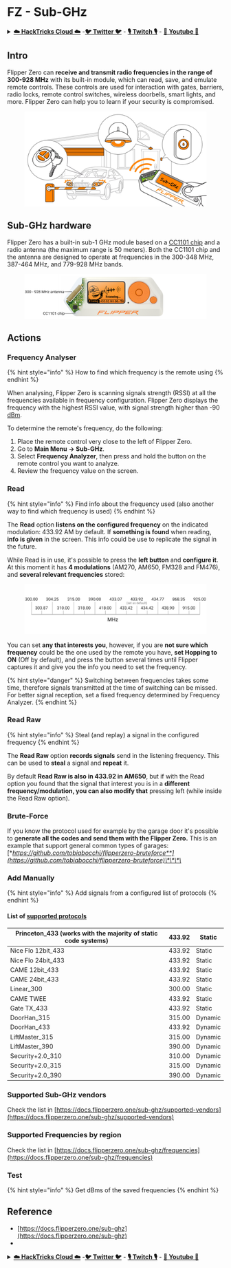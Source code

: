# FZ - Sub-GHz

<details>

<summary><a href="https://cloud.hacktricks.xyz/pentesting-cloud/pentesting-cloud-methodology"><strong>☁️ HackTricks Cloud ☁️</strong></a> -<a href="https://twitter.com/hacktricks_live"><strong>🐦 Twitter 🐦</strong></a> - <a href="https://www.twitch.tv/hacktricks_live/schedule"><strong>🎙️ Twitch 🎙️</strong></a> - <a href="https://www.youtube.com/@hacktricks_LIVE"><strong>🎥 Youtube 🎥</strong></a></summary>

* Do you work in a **cybersecurity company**? Do you want to see your **company advertised in HackTricks**? or do you want to have access to the **latest version of the PEASS or download HackTricks in PDF**? Check the [**SUBSCRIPTION PLANS**](https://github.com/sponsors/carlospolop)!
* Discover [**The PEASS Family**](https://opensea.io/collection/the-peass-family), our collection of exclusive [**NFTs**](https://opensea.io/collection/the-peass-family)
* Get the [**official PEASS & HackTricks swag**](https://peass.creator-spring.com)
* **Join the** [**💬**](https://emojipedia.org/speech-balloon/) [**Discord group**](https://discord.gg/hRep4RUj7f) or the [**telegram group**](https://t.me/peass) or **follow** me on **Twitter** [**🐦**](https://github.com/carlospolop/hacktricks/tree/7af18b62b3bdc423e11444677a6a73d4043511e9/\[https:/emojipedia.org/bird/README.md)[**@carlospolopm**](https://twitter.com/hacktricks_live)**.**
* **Share your hacking tricks by submitting PRs to the** [**hacktricks repo**](https://github.com/carlospolop/hacktricks) **and** [**hacktricks-cloud repo**](https://github.com/carlospolop/hacktricks-cloud).

</details>

## Intro <a href="#kfpn7" id="kfpn7"></a>

Flipper Zero can **receive and transmit radio frequencies in the range of 300-928 MHz** with its built-in module, which can read, save, and emulate remote controls. These controls are used for interaction with gates, barriers, radio locks, remote control switches, wireless doorbells, smart lights, and more. Flipper Zero can help you to learn if your security is compromised.

<figure><img src="../../../.gitbook/assets/image (3) (2) (1).png" alt=""><figcaption></figcaption></figure>

## Sub-GHz hardware <a href="#kfpn7" id="kfpn7"></a>

Flipper Zero has a built-in sub-1 GHz module based on a [﻿](https://www.st.com/en/nfc/st25r3916.html#overview)﻿[CC1101 chip](https://www.ti.com/lit/ds/symlink/cc1101.pdf) and a radio antenna (the maximum range is 50 meters). Both the CC1101 chip and the antenna are designed to operate at frequencies in the 300-348 MHz, 387-464 MHz, and 779-928 MHz bands.

<figure><img src="../../../.gitbook/assets/image (1) (8).png" alt=""><figcaption></figcaption></figure>

## Actions

### Frequency Analyser

{% hint style="info" %}
How to find which frequency is the remote using
{% endhint %}

When analysing, Flipper Zero is scanning signals strength (RSSI) at all the frequencies available in frequency configuration. Flipper Zero displays the frequency with the highest RSSI value, with signal strength higher than -90 [dBm](https://en.wikipedia.org/wiki/DBm).

To determine the remote's frequency, do the following:

1. Place the remote control very close to the left of Flipper Zero.
2. Go to **Main Menu** **→ Sub-GHz**.
3. Select **Frequency Analyzer**, then press and hold the button on the remote control you want to analyze.
4. Review the frequency value on the screen.

### Read

{% hint style="info" %}
Find info about the frequency used (also another way to find which frequency is used)
{% endhint %}

The **Read** option **listens on the configured frequency** on the indicated modulation: 433.92 AM by default. If **something is found** when reading, **info is given** in the screen. This info could be use to replicate the signal in the future.

While Read is in use, it's possible to press the **left button** and **configure it**.\
At this moment it has **4 modulations** (AM270, AM650, FM328 and FM476), and **several relevant frequencies** stored:

<figure><img src="../../../.gitbook/assets/image (28).png" alt=""><figcaption></figcaption></figure>

You can set **any that interests you**, however, if you are **not sure which frequency** could be the one used by the remote you have, **set Hopping to ON** (Off by default), and press the button several times until Flipper captures it and give you the info you need to set the frequency.

{% hint style="danger" %}
Switching between frequencies takes some time, therefore signals transmitted at the time of switching can be missed. For better signal reception, set a fixed frequency determined by Frequency Analyzer.
{% endhint %}

### **Read Raw**

{% hint style="info" %}
Steal (and replay) a signal in the configured frequency
{% endhint %}

The **Read Raw** option **records signals** send in the listening frequency. This can be used to **steal** a signal and **repeat** it.

By default **Read Raw is also in 433.92 in AM650**, but if with the Read option you found that the signal that interest you is in a **different frequency/modulation, you can also modify that** pressing left (while inside the Read Raw option).

### Brute-Force

If you know the protocol used for example by the garage door it's possible to g**enerate all the codes and send them with the Flipper Zero.** This is an example that support general common types of garages: [**https://github.com/tobiabocchi/flipperzero-bruteforce**](https://github.com/tobiabocchi/flipperzero-bruteforce)\*\*\*\*

### Add Manually

{% hint style="info" %}
Add signals from a configured list of protocols
{% endhint %}

#### List of [supported protocols](https://docs.flipperzero.one/sub-ghz/add-new-remote) <a href="#3iglu" id="3iglu"></a>

| Princeton\_433 (works with the majority of static code systems) | 433.92 | Static  |
| --------------------------------------------------------------- | ------ | ------- |
| Nice Flo 12bit\_433                                             | 433.92 | Static  |
| Nice Flo 24bit\_433                                             | 433.92 | Static  |
| CAME 12bit\_433                                                 | 433.92 | Static  |
| CAME 24bit\_433                                                 | 433.92 | Static  |
| Linear\_300                                                     | 300.00 | Static  |
| CAME TWEE                                                       | 433.92 | Static  |
| Gate TX\_433                                                    | 433.92 | Static  |
| DoorHan\_315                                                    | 315.00 | Dynamic |
| DoorHan\_433                                                    | 433.92 | Dynamic |
| LiftMaster\_315                                                 | 315.00 | Dynamic |
| LiftMaster\_390                                                 | 390.00 | Dynamic |
| Security+2.0\_310                                               | 310.00 | Dynamic |
| Security+2.0\_315                                               | 315.00 | Dynamic |
| Security+2.0\_390                                               | 390.00 | Dynamic |

### Supported Sub-GHz vendors

Check the list in [https://docs.flipperzero.one/sub-ghz/supported-vendors](https://docs.flipperzero.one/sub-ghz/supported-vendors)

### Supported Frequencies by region

Check the list in [https://docs.flipperzero.one/sub-ghz/frequencies](https://docs.flipperzero.one/sub-ghz/frequencies)

### Test

{% hint style="info" %}
Get dBms of the saved frequencies
{% endhint %}

## Reference

* [https://docs.flipperzero.one/sub-ghz](https://docs.flipperzero.one/sub-ghz)
*

<details>

<summary><a href="https://cloud.hacktricks.xyz/pentesting-cloud/pentesting-cloud-methodology"><strong>☁️ HackTricks Cloud ☁️</strong></a> -<a href="https://twitter.com/hacktricks_live"><strong>🐦 Twitter 🐦</strong></a> - <a href="https://www.twitch.tv/hacktricks_live/schedule"><strong>🎙️ Twitch 🎙️</strong></a> - <a href="https://www.youtube.com/@hacktricks_LIVE"><strong>🎥 Youtube 🎥</strong></a></summary>

* Do you work in a **cybersecurity company**? Do you want to see your **company advertised in HackTricks**? or do you want to have access to the **latest version of the PEASS or download HackTricks in PDF**? Check the [**SUBSCRIPTION PLANS**](https://github.com/sponsors/carlospolop)!
* Discover [**The PEASS Family**](https://opensea.io/collection/the-peass-family), our collection of exclusive [**NFTs**](https://opensea.io/collection/the-peass-family)
* Get the [**official PEASS & HackTricks swag**](https://peass.creator-spring.com)
* **Join the** [**💬**](https://emojipedia.org/speech-balloon/) [**Discord group**](https://discord.gg/hRep4RUj7f) or the [**telegram group**](https://t.me/peass) or **follow** me on **Twitter** [**🐦**](https://github.com/carlospolop/hacktricks/tree/7af18b62b3bdc423e11444677a6a73d4043511e9/\[https:/emojipedia.org/bird/README.md)[**@carlospolopm**](https://twitter.com/hacktricks_live)**.**
* **Share your hacking tricks by submitting PRs to the** [**hacktricks repo**](https://github.com/carlospolop/hacktricks) **and** [**hacktricks-cloud repo**](https://github.com/carlospolop/hacktricks-cloud).

</details>
